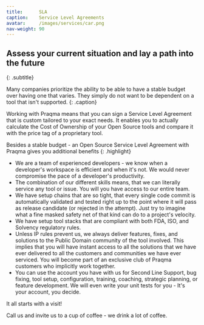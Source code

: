 ```yaml
---
title:      SLA
caption:    Service Level Agreements
avatar:     /images/services/car.png
nav-weight: 90
---
```


## Assess your current situation and lay a path into the future
{: .subtitle}

Many companies prioritize the ability to be able to have a stable budget over having one that varies. They simply do not want to be dependent on a tool that isn't supported.
{: .caption}

Working with Praqma means that you can sign a Service Level Agreement that is custom tailored to your exact needs. It enables you to actually calculate the Cost of Ownership of your Open Source tools and compare it with the price tag of a proprietary tool.

Besides a stable budget - an Open Source Service Level Agreement with Praqma gives you additional benefits
{: .highlight}

* We are a team of experienced developers - we know when a developer's workspace is efficient and when it's not. We would never compromise the pace of a developer's productivity.
* The combination of our different skills means, that we can literally service any tool or issue. You will you have access to our entire team.
* We have setup chains that are so tight, that every single code commit is automatically validated and tested right up to the point where it will pass as release candidate (or rejected in the attempt). Just try to imagine what a fine masked safety net of that kind can do to a project's velocity.
* We have setup tool stacks that are compliant with both FDA, ISO, and Solvency regulatory rules.
* Unless IP rules prevent us, we always deliver features, fixes, and solutions to the Public Domain community of the tool involved. This implies that you will have instant access to all the solutions that we have ever delivered to all the customers and communities we have ever serviced. You will become part of an exclusive club of Praqma customers who implicitly work together.
* You can use the account you have with us for Second Line Support, bug fixing, tool setup, configuration, training, coaching, strategic planning, or feature development. We will even write your unit tests for you - It's your account, you decide.

It all starts with a visit!

Call us and invite us to a cup of coffee - we drink a lot of coffee.
